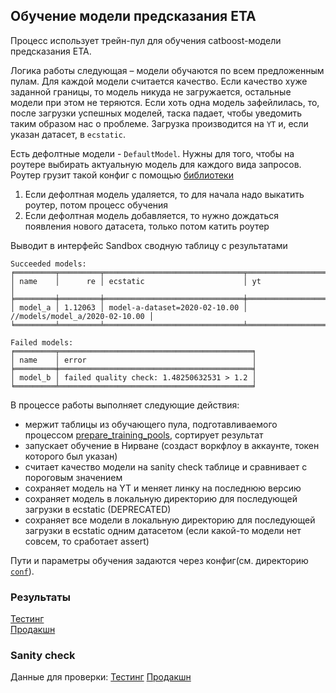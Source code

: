 Обучение модели предсказания ETA
---

Процесс использует трейн-пул для обучения catboost-модели предсказания ETA.

Логика работы следующая – модели обучаются по всем предложенным пулам. Для каждой модели считается качество. Если качество хуже заданной границы, то модель никуда не загружается, остальные модели при этом не теряются. Если хоть одна модель зафейлилась, то, после загрузки успешных моделей, таска падает, чтобы уведомить таким образом нас о проблеме. Загрузка производится на `YT` и, если указан датасет, в `ecstatic`.

Есть дефолтные модели - `DefaultModel`. Нужны для того, чтобы на роутере выбирать актуальную модель для каждого вида запросов. Роутер грузит такой конфиг с помощью [библиотеки](https://a.yandex-team.ru/arcadia/maps/libs/time_estimator)
1. Если дефолтная модель удаляется, то для начала надо выкатить роутер, потом процесс обучения
2. Если дефолтная модель добавляется, то нужно дождаться появления нового датасета, только потом катить роутер

Выводит в интерфейс Sandbox сводную таблицу с результатами
```text
Succeeded models:
╒═════════╤═════════╤═══════════════════════════════╤════════════════════════════════╕
│ name    │      re │ ecstatic                      │ yt                             │
╞═════════╪═════════╪═══════════════════════════════╪════════════════════════════════╡
│ model_a │ 1.12063 │ model-a-dataset=2020-02-10.00 │ //models/model_a/2020-02-10.00 │
╘═════════╧═════════╧═══════════════════════════════╧════════════════════════════════╛

Failed models:
╒═════════╤═══════════════════════════════════════════╕
│ name    │ error                                     │
╞═════════╪═══════════════════════════════════════════╡
│ model_b │ failed quality check: 1.48250632531 > 1.2 │
╘═════════╧═══════════════════════════════════════════╛
```

В процессе работы выполняет следующие действия:
- мержит таблицы из обучающего пула, подготавливаемого процессом [prepare_training_pools](/arc/trunk/arcadia/maps/analyzer/sandbox/eta_prediction/prepare_training_pools), сортирует результат
- запускает обучение в Нирване (создаст воркфлоу в аккаунте, токен которого был указан)
- считает качество модели на sanity check таблице и сравнивает с пороговым значением
- сохраняет модель на YT и меняет линку на последнюю версию
- сохраняет модель в локальную директорию для последующей загрузки в ecstatic (DEPRECATED)
- сохраняет все модели в локальную директорию для последующей загрузки в ecstatic одним датасетом (если какой-то модели нет совсем, то сработает assert)

Пути и параметры обучения задаются через конфиг(см. директорию [`conf`](conf)).

### Результаты

[Тестинг](https://yt.yandex-team.ru/hahn/navigation?path=//home/maps/jams/testing/whole_track_model/models)</br>
[Продакшн](https://yt.yandex-team.ru/hahn/navigation?path=//home/maps/jams/production/whole_track_model/models)

### Sanity check

Данные для проверки:
[Тестинг](https://yt.yandex-team.ru/hahn/navigation?path=//home/maps/jams/testing/train-model/sanity-check)
[Продакшн](https://yt.yandex-team.ru/hahn/navigation?path=//home/maps/jams/production/train-model/sanity-check)
